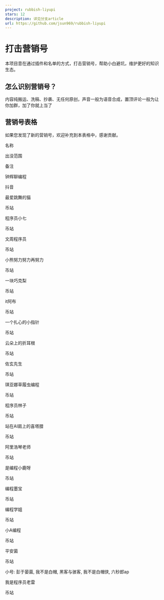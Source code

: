 ```yaml
---
project: rubbish-liyupi
stars: 12
description: 详见分支article
url: https://github.com/jsun969/rubbish-liyupi
---
```


打击营销号
=====

本项目意在通过插件和名单的方式，打击营销号，帮助小白避坑，维护更好的知识生态。

怎么识别营销号？
--------

内容纯搬运、洗稿、抄袭、无任何原创，声音一般为语音合成，置顶评论一般为让你加群，加了你就上当了

营销号表格
-----

如果您发现了新的营销号，欢迎补充到本表格中，感谢贡献。

名称

出没范围

备注

钟辉聊编程

抖音

最爱跳舞的猫

币站

程序员小七

币站

文周程序员

币站

小熊努力努力再努力

币站

一块巧克梨

币站

it阿布

币站

一个扎心的小指针

币站

云朵上的折耳根

币站

佐玄先生

币站

琪亚娜草履虫编程

币站

程序员林子

币站

站在AI肩上的喜塔腊

币站

阿里浩琴老师

币站

是编程小鹿呀

币站

编程墨宝

币站

编程学姐

币站

小A编程

币站

平安菌

币站

小号: 彭于晏菌, 我不是白帽, 黑客与骇客, 我不是白帽侠, 六秒郎ap

我是程序员老雷

币站
